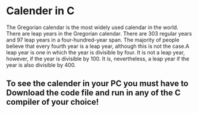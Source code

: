 # Calender in C

The Gregorian calendar is the most widely used calendar in the world. There are leap years in the Gregorian calendar. There are 303 regular years and 97 leap years in a four-hundred-year span. The majority of people believe that every fourth year is a leap year, although this is not the case.A leap year is one in which the year is divisible by four. It is not a leap year, however, if the year is divisible by 100. It is, nevertheless, a leap year if the year is also divisible by 400.

## To see the calender in your PC you must have to Download the code file and run in any of the C compiler of your choice!
